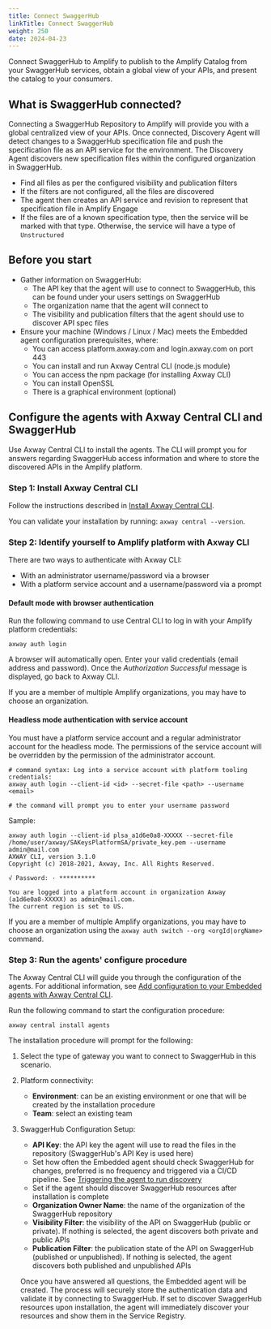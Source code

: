```yaml
---
title: Connect SwaggerHub
linkTitle: Connect SwaggerHub
weight: 250
date: 2024-04-23
---
```


Connect SwaggerHub to Amplify to publish to the Amplify Catalog from your SwaggerHub services, obtain a global view of your APIs, and present the catalog to your consumers.

## What is SwaggerHub connected?

Connecting a SwaggerHub Repository to Amplify will provide you with a global centralized view of your APIs. Once connected, Discovery Agent will detect changes to a SwaggerHub specification file and push the specification file as an API service for the environment. The Discovery Agent discovers new specification files within the configured organization in SwaggerHub.

* Find all files as per the configured visibility and publication filters
* If the filters are not configured, all the files are discovered
* The agent then creates an API service and revision to represent that specification file in Amplify Engage
* If the files are of a known specification type, then the service will be marked with that type. Otherwise, the service will have a type of `Unstructured`

## Before you start

* Gather information on SwaggerHub:
    * The API key that the agent will use to connect to SwaggerHub, this can be found under your users settings on SwaggerHub
    * The organization name that the agent will connect to
    * The visibility and publication filters that the agent should use to discover API spec files
* Ensure your machine (Windows / Linux / Mac) meets the Embedded agent configuration prerequisites, where:
    * You can access platform.axway.com and login.axway.com on port 443
    * You can install and run Axway Central CLI (node.js module)
    * You can access the npm package (for installing Axway CLI)
    * You can install OpenSSL
    * There is a graphical environment (optional)

## Configure the agents with Axway Central CLI and SwaggerHub

Use Axway Central CLI to install the agents. The CLI will prompt you for answers regarding SwaggerHub access information and where to store the discovered APIs in the Amplify platform.

### Step 1: Install Axway Central CLI

Follow the instructions described in [Install Axway Central CLI](/docs/integrate_with_central/cli_central/cli_install/).

You can validate your installation by running: `axway central --version`.

### Step 2: Identify yourself to Amplify platform with Axway CLI

There are two ways to authenticate with Axway CLI:

* With an administrator username/password via a browser
* With a platform service account and a username/password via a prompt

#### Default mode with browser authentication

Run the following command to use Central CLI to log in with your Amplify platform credentials:

```shell
axway auth login
```

A browser will automatically open.
Enter your valid credentials (email address and password). Once the _Authorization Successful_ message is displayed, go back to Axway CLI.

If you are a member of multiple Amplify organizations, you may have to choose an organization.

#### Headless mode authentication with service account

You must have a platform service account and a regular administrator account for the headless mode. The permissions of the service account will be overridden by the permission of the administrator account.

```shell
# command syntax: Log into a service account with platform tooling credentials:
axway auth login --client-id <id> --secret-file <path> --username <email>

# the command will prompt you to enter your username password
```

Sample:

```shell
axway auth login --client-id plsa_a1d6e0a8-XXXXX --secret-file /home/user/axway/SAKeysPlatformSA/private_key.pem --username admin@mail.com
AXWAY CLI, version 3.1.0
Copyright (c) 2018-2021, Axway, Inc. All Rights Reserved.

√ Password: · **********

You are logged into a platform account in organization Axway (a1d6e0a8-XXXXX) as admin@mail.com.
The current region is set to US.
```

If you are a member of multiple Amplify organizations, you may have to choose an organization using the `axway auth switch --org <orgId|orgName>` command.

### Step 3: Run the agents' configure procedure

The Axway Central CLI will guide you through the configuration of the agents. For additional information, see [Add configuration to your Embedded agents with Axway Central CLI](/docs/integrate_with_central/cli_central/cli_embedded_agent_config/).

Run the following command to start the configuration procedure:

```shell
axway central install agents
```

The installation procedure will prompt for the following:

1. Select the type of gateway you want to connect to SwaggerHub in this scenario.
2. Platform connectivity:

    * **Environment**: can be an existing environment or one that will be created by the installation procedure
    * **Team**: select an existing team

3. SwaggerHub Configuration Setup:

    * **API Key**: the API key the agent will use to read the files in the repository (SwaggerHub's API Key is used here)
    * Set how often the Embedded agent should check SwaggerHub for changes, preferred is no frequency and triggered via a CI/CD pipeline. See [Triggering the agent to run discovery](/docs/connect_manage_environ/connected_agent_common_reference/embedded-agent-triggers/#triggering-the-agent-to-run-discovery)
    * Set if the agent should discover SwaggerHub resources after installation is complete
    * **Organization Owner Name**: the name of the organization of the SwaggerHub repository
    * **Visibility Filter**: the visibility of the API on SwaggerHub (public or private). If nothing is selected, the agent discovers both private and public APIs
    * **Publication Filter**: the publication state of the API on SwaggerHub (published or unpublished). If nothing is selected, the agent discovers both published and unpublished APIs

    Once you have answered all questions, the Embedded agent will be created. The process will securely store the authentication data and validate it by connecting to SwaggerHub. If set to discover SwaggerHub resources upon installation, the agent will immediately discover your resources and show them in the Service Registry.

